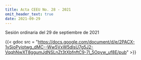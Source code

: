 ```yaml
---
title: Acta CEEU No. 28 - 2021
omit_header_text: true
date: 2021-09-29
---
```


Sesión ordinaria del 29 de septiembre de 2021

{{< gdoc src = "https://docs.google.com/document/d/e/2PACX-1vSjoPyiotwg_dMC--Ww5VxW5dIsU7g5J2-VqqhNwXT8ggumJdNSLnZt3tXbfnftC9-7I_5Opyw_uf8E/pub" >}}
